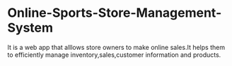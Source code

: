# Online-Sports-Store-Management-System
It is a web app that alllows store owners to make online sales.It helps them to efficiently manage inventory,sales,customer information and products.
